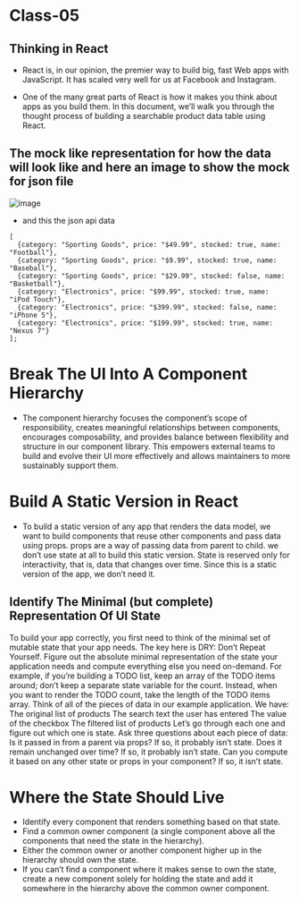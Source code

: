 # Class-05

## Thinking in React
- React is, in our opinion, the premier way to build big, fast Web apps with JavaScript. It has scaled very well for us at Facebook and Instagram.

- One of the many great parts of React is how it makes you think about apps as you build them. In this document, we’ll walk you through the thought process of building a searchable product data table using React.


## The mock like representation for how the data will look like and here an image to show the mock for json file 

![image]( https://reactjs.org/static/1071fbcc9eed01fddc115b41e193ec11/d4770/thinking-in-react-mock.png )

- and this the json api data
```
[
  {category: "Sporting Goods", price: "$49.99", stocked: true, name: "Football"},
  {category: "Sporting Goods", price: "$9.99", stocked: true, name: "Baseball"},
  {category: "Sporting Goods", price: "$29.99", stocked: false, name: "Basketball"},
  {category: "Electronics", price: "$99.99", stocked: true, name: "iPod Touch"},
  {category: "Electronics", price: "$399.99", stocked: false, name: "iPhone 5"},
  {category: "Electronics", price: "$199.99", stocked: true, name: "Nexus 7"}
];
```


# Break The UI Into A Component Hierarchy
-  The component hierarchy focuses the component’s scope of responsibility, creates meaningful relationships between components, encourages composability, and provides balance between flexibility and structure in our component library. This empowers external teams to build and evolve their UI more effectively and allows maintainers to more sustainably support them.

# Build A Static Version in React 
- To build a static version of any app that renders the data model, we want to build components that reuse other components and pass data using props. props are a way of passing data from parent to child. we don’t use state at all to build this static version. State is reserved only for interactivity, that is, data that changes over time. Since this is a static version of the app, we don’t need it.


## Identify The Minimal (but complete) Representation Of UI State

To build your app correctly, you first need to think of the minimal set of mutable state that your app needs. The key here is DRY: Don’t Repeat Yourself. Figure out the absolute minimal representation of the state your application needs and compute everything else you need on-demand. For example, if you’re building a TODO list, keep an array of the TODO items around; don’t keep a separate state variable for the count. Instead, when you want to render the TODO count, take the length of the TODO items array.
Think of all of the pieces of data in our example application. We have:
The original list of products The search text the user has entered The value of the checkbox The filtered list of products Let’s go through each one and figure out which one is state. Ask three questions about each piece of data:
Is it passed in from a parent via props? If so, it probably isn’t state. Does it remain unchanged over time? If so, it probably isn’t state. Can you compute it based on any other state or props in your component? If so, it isn’t state.


# Where the State Should Live

- Identify every component that renders something based on that state.
- Find a common owner component (a single component above all the components that need the state in the hierarchy).
- Either the common owner or another component higher up in the hierarchy should own the state.
- If you can’t find a component where it makes sense to own the state, create a new component solely for holding the state and add it somewhere in the hierarchy above the common owner component.